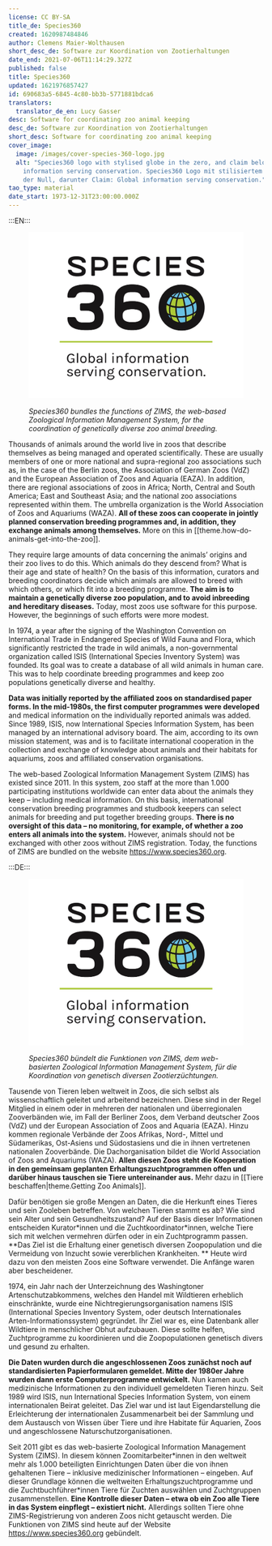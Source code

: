 ```yaml
---
license: CC BY-SA
title_de: Species360
created: 1620987484846
author: Clemens Maier-Wolthausen
short_desc_de: Software zur Koordination von Zootierhaltungen
date_end: 2021-07-06T11:14:29.327Z
published: false
title: Species360
updated: 1621976857427
id: 690683a5-6845-4c80-bb3b-5771881bdca6
translators:
  translator_de_en: Lucy Gasser
desc: Software for coordinating zoo animal keeping
desc_de: Software zur Koordination von Zootierhaltungen
short_desc: Software for coordinating zoo animal keeping
cover_image:
  image: /images/cover-species-360-logo.jpg
  alt: "Species360 logo with stylised globe in the zero, and claim below: Global
    information serving conservation. Species360 Logo mit stilisiertem Globus in
    der Null, darunter Claim: Global information serving conservation."
tao_type: material
date_start: 1973-12-31T23:00:00.000Z
---
```


:::EN:::

<figure>

![Species360 logo with stylized globe in the zero. Text below: Global information serving conservation.](images/cover-species-360-logo.jpg)

<figcaption>

_Species360 bundles the functions of ZIMS, the web-based Zoological Information Management System, for the coordination of genetically diverse zoo animal breeding._

</figcaption>

</figure>

Thousands of animals around the world live in zoos that describe themselves as being managed and operated scientifically. These are usually members of one or more national and supra-regional zoo associations such as, in the case of the Berlin zoos, the Association of German Zoos (VdZ) and the European Association of Zoos and Aquaria (EAZA). In addition, there are regional associations of zoos in Africa; North, Central and South America; East and Southeast Asia; and the national zoo associations represented within them. The umbrella organization is the World Association of Zoos and Aquariums (WAZA). **All of these zoos can cooperate in jointly planned conservation breeding programmes and, in addition, they exchange animals among themselves.** More on this in [[theme.how-do-animals-get-into-the-zoo]].

They require large amounts of data concerning the animals’ origins and their zoo lives to do this. Which animals do they descend from? What is their age and state of health? On the basis of this information, curators and breeding coordinators decide which animals are allowed to breed with which others, or which fit into a breeding programme. **The aim is to maintain a genetically diverse zoo population, and to avoid inbreeding and hereditary diseases.** Today, most zoos use software for this purpose. However, the beginnings of such efforts were more modest.

In 1974, a year after the signing of the Washington Convention on International Trade in Endangered Species of Wild Fauna and Flora, which significantly restricted the trade in wild animals, a non-governmental organization called ISIS (International Species Inventory System) was founded. Its goal was to create a database of all wild animals in human care. This was to help coordinate breeding programmes and keep zoo populations genetically diverse and healthy.

**Data was initially reported by the affiliated zoos on standardised paper forms. In the mid-1980s, the first computer programmes were developed** and medical information on the individually reported animals was added. Since 1989, ISIS, now International Species Information System, has been managed by an international advisory board. The aim, according to its own mission statement, was and is to facilitate international cooperation in the collection and exchange of knowledge about animals and their habitats for aquariums, zoos and affiliated conservation organisations.

The web-based Zoological Information Management System (ZIMS) has existed since 2011. In this system, zoo staff at the more than 1.000 participating institutions worldwide can enter data about the animals they keep – including medical information. On this basis, international conservation breeding programmes and studbook keepers can select animals for breeding and put together breeding groups. **There is no oversight of this data – no monitoring, for example, of whether a zoo enters all animals into the system.** However, animals should not be exchanged with other zoos without ZIMS registration. Today, the functions of ZIMS are bundled on the website https://www.species360.org.

:::DE:::

<figure>

![ Species360 Logo mit stilisiertem Globus in der Null, darunter Claim: Global information serving conservation.](images/cover-species-360-logo.jpg)

<figcaption>

_Species360 bündelt die Funktionen von ZIMS, dem web-basierten Zoological Information Management System, für die Koordination von genetisch diversen Zootierzüchtungen._

</figcaption>

</figure>

Tausende von Tieren leben weltweit in Zoos, die sich selbst als wissenschaftlich geleitet und arbeitend bezeichnen. Diese sind in der Regel Mitglied in einem oder in mehreren der nationalen und überregionalen Zooverbänden wie, im Fall der Berliner Zoos, dem Verband deutscher Zoos (VdZ) und der European Association of Zoos and Aquaria (EAZA). Hinzu kommen regionale Verbände der Zoos Afrikas, Nord-, Mittel und Südamerikas, Ost-Asiens und Südostasiens und die in ihnen vertretenen nationalen Zooverbände. Die Dachorganisation bildet die World Association of Zoos and Aquariums (WAZA). **Allen diesen Zoos steht die Kooperation in den gemeinsam geplanten Erhaltungszuchtprogrammen offen und darüber hinaus tauschen sie Tiere untereinander aus.** Mehr dazu in [[Tiere beschaffen|theme.Getting Zoo Animals]].

Dafür benötigen sie große Mengen an Daten, die die Herkunft eines Tieres und sein Zooleben betreffen. Von welchen Tieren stammt es ab? Wie sind sein Alter und sein Gesundheitszustand? Auf der Basis dieser Informationen entscheiden Kurator\*innen und die Zuchtkoordinator\*innen, welche Tiere sich mit welchen vermehren dürfen oder in ein Zuchtprogramm passen. **Das Ziel ist die Erhaltung einer genetisch diversen Zoopopulation und die Vermeidung von Inzucht sowie vererblichen Krankheiten. ** Heute wird dazu von den meisten Zoos eine Software verwendet. Die Anfänge waren aber bescheidener.

1974, ein Jahr nach der Unterzeichnung des Washingtoner Artenschutzabkommens, welches den Handel mit Wildtieren erheblich einschränkte, wurde eine Nichtregierungsorganisation namens ISIS (International Species Inventory System, oder deutsch Internationales Arten-Informationssystem) gegründet. Ihr Ziel war es, eine Datenbank aller Wildtiere in menschlicher Obhut aufzubauen. Diese sollte helfen, Zuchtprogramme zu koordinieren und die Zoopopulationen genetisch divers und gesund zu erhalten.

**Die Daten wurden durch die angeschlossenen Zoos zunächst noch auf standardisierten Papierformularen gemeldet. Mitte der 1980er Jahre wurden dann erste Computerprogramme entwickelt.** Nun kamen auch medizinische Informationen zu den individuell gemeldeten Tieren hinzu. Seit 1989 wird ISIS, nun International Species Information System, von einem internationalen Beirat geleitet. Das Ziel war und ist laut Eigendarstellung die Erleichterung der internationalen Zusammenarbeit bei der Sammlung und dem Austausch von Wissen über Tiere und ihre Habitate für Aquarien, Zoos und angeschlossene Naturschutzorganisationen.

Seit 2011 gibt es das web-basierte Zoological Information Management System (ZIMS). In diesem können Zoomitarbeiter\*innen in den weltweit mehr als 1.000 beteiligten Einrichtungen Daten über die von ihnen gehaltenen Tiere – inklusive medizinischer Informationen – eingeben. Auf dieser Grundlage können die weltweiten Erhaltungszuchtprogramme und die Zuchtbuchführer\*innen Tiere für Zuchten auswählen und Zuchtgruppen zusammenstellen. **Eine Kontrolle dieser Daten – etwa ob ein Zoo alle Tiere in das System einpflegt – existiert nicht.** Allerdings sollten Tiere ohne ZIMS-Registrierung von anderen Zoos nicht getauscht werden. Die Funktionen von ZIMS sind heute auf der Website https://www.species360.org gebündelt.
